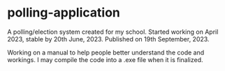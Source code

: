 # polling-application
A polling/election system created for my school.
Started working on April 2023, stable by 20th June, 2023. Published on 19th September, 2023.

Working on a manual to help people better understand the code and workings. 
I may compile the code into a .exe file when it is finalized.
